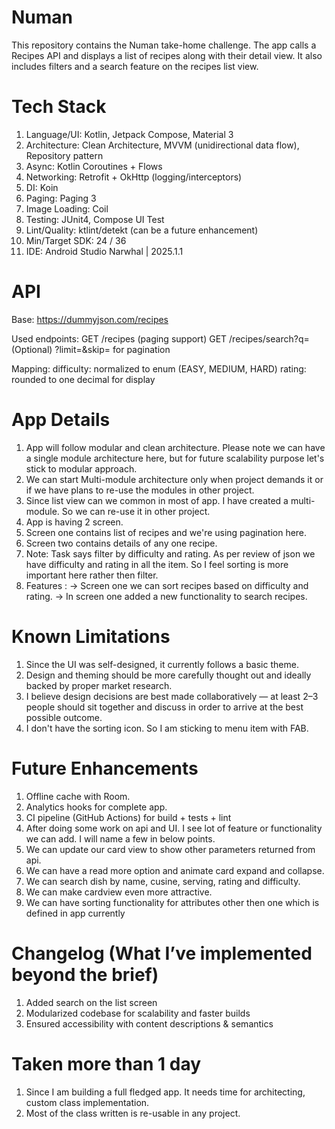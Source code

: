 # Numan

This repository contains the Numan take-home challenge. The app calls a Recipes API and displays a
list of recipes along with their detail view. It also includes filters and a search feature on the
recipes list view.

# Tech Stack

1. Language/UI: Kotlin, Jetpack Compose, Material 3
2. Architecture: Clean Architecture, MVVM (unidirectional data flow), Repository pattern
3. Async: Kotlin Coroutines + Flows
4. Networking: Retrofit + OkHttp (logging/interceptors)
5. DI: Koin
6. Paging: Paging 3
7. Image Loading: Coil
8. Testing: JUnit4, Compose UI Test
9. Lint/Quality: ktlint/detekt (can be a future enhancement)
10. Min/Target SDK: 24 / 36
11. IDE: Android Studio Narwhal | 2025.1.1

# API

Base: https://dummyjson.com/recipes

Used endpoints:
GET /recipes (paging support)
GET /recipes/search?q=<term>(Optional) ?limit=&skip= for pagination

Mapping:
difficulty: normalized to enum (EASY, MEDIUM, HARD)
rating: rounded to one decimal for display

# App Details

1. App will follow modular and clean architecture. Please note we can have a single module
   architecture here, but for future scalability purpose let's stick to modular approach.
2. We can start Multi-module architecture only when project demands it or if we have plans to re-use
   the modules in other project.
3. Since list view can we common in most of app. I have created a multi-module. So we can re-use it
   in other project.
4. App is having 2 screen.
5. Screen one contains list of recipes and we're using pagination here.
6. Screen two contains details of any one recipe.
7. Note: Task says filter by difficulty and rating. As per review of json we have difficulty and
   rating in all the item. So I feel sorting is more important here rather then filter.
8. Features :
   -> Screen one we can sort recipes based on difficulty and rating.
   -> In screen one added a new functionality to search recipes.

# Known Limitations

1. Since the UI was self-designed, it currently follows a basic theme.
2. Design and theming should be more carefully thought out and ideally backed by proper market
   research.
3. I believe design decisions are best made collaboratively — at least 2–3 people should sit
   together and discuss in order to arrive at the best possible outcome.
4. I don't have the sorting icon. So I am sticking to menu item with FAB.

# Future Enhancements

1. Offline cache with Room.
2. Analytics hooks for complete app.
3. CI pipeline (GitHub Actions) for build + tests + lint 
4. After doing some work on api and UI. I see lot of feature or functionality we can add. I will name a few in below points.
5. We can update our card view to show other parameters returned from api.
6. We can have a read more option and animate card expand and collapse.
7. We can search dish by name, cusine, serving, rating and difficulty.
8. We can make cardview even more attractive.
9. We can have sorting functionality for attributes other then one which is defined in app currently

# Changelog (What I’ve implemented beyond the brief)

1. Added search on the list screen
2. Modularized codebase for scalability and faster builds
3. Ensured accessibility with content descriptions & semantics

# Taken more than 1 day

1. Since I am building a full fledged app. It needs time for architecting, custom class implementation. 
2. Most of the class written is re-usable in any project.
